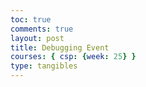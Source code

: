 ```yaml
---
toc: true
comments: true
layout: post
title: Debugging Event
courses: { csp: {week: 25} }
type: tangibles
---
```


